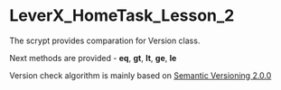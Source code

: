 # LeverX_HomeTask_Lesson_2

The scrypt provides comparation for Version class. 

Next methods are provided - __eq__, __gt__, __lt__, __ge__, __le__

Version check algorithm is mainly based on <a href='https://semver.org/'>Semantic Versioning 2.0.0</a>
